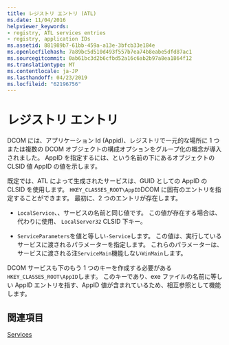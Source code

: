 ```yaml
---
title: レジストリ エントリ (ATL)
ms.date: 11/04/2016
helpviewer_keywords:
- registry, ATL services entries
- registry, application IDs
ms.assetid: 881989b7-61bb-459a-a13e-3bfcb33e184e
ms.openlocfilehash: 7a89bc5d510d493f557b7ea74b8eabe5dfd87ac1
ms.sourcegitcommit: 0ab61bc3d2b6cfbd52a16c6ab2b97a8ea1864f12
ms.translationtype: MT
ms.contentlocale: ja-JP
ms.lasthandoff: 04/23/2019
ms.locfileid: "62196756"
---
```

# <a name="registry-entries"></a>レジストリ エントリ

DCOM には、アプリケーション Id (Appid)、レジストリで一元的な場所に 1 つまたは複数の DCOM オブジェクトの構成オプションをグループ化の概念が導入されました。 AppID を指定するには、という名前の下にあるオブジェクトの CLSID 値 AppID の値を示します。

既定では、ATL によって生成されたサービスは、GUID としての AppID の CLSID を使用します。  `HKEY_CLASSES_ROOT\AppID`DCOM に固有のエントリを指定することができます。 最初に、2 つのエントリが存在します。

- `LocalService`、、サービスの名前と同じ値です。 この値が存在する場合は、代わりに使用、 `LocalServer32` CLSID 下キー。

- `ServiceParameters`を値と等しい`-Service`します。 この値は、実行しているサービスに渡されるパラメーターを指定します。 これらのパラメーターは、サービスに渡される注`ServiceMain`機能しない`WinMain`します。

DCOM サービスも下のもう 1 つのキーを作成する必要がある`HKEY_CLASSES_ROOT\AppID`します。 このキーであり、exe ファイルの名前に等しい AppID エントリを指す、AppID 値が含まれているため、相互参照として機能します。

## <a name="see-also"></a>関連項目

[Services](../atl/atl-services.md)

